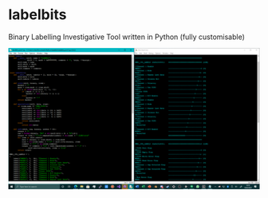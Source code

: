 # labelbits
Binary Labelling Investigative Tool written in Python (fully customisable)

![labelbits](https://github.com/TheMindVirus/labelbits/blob/main/labelbits.png)
